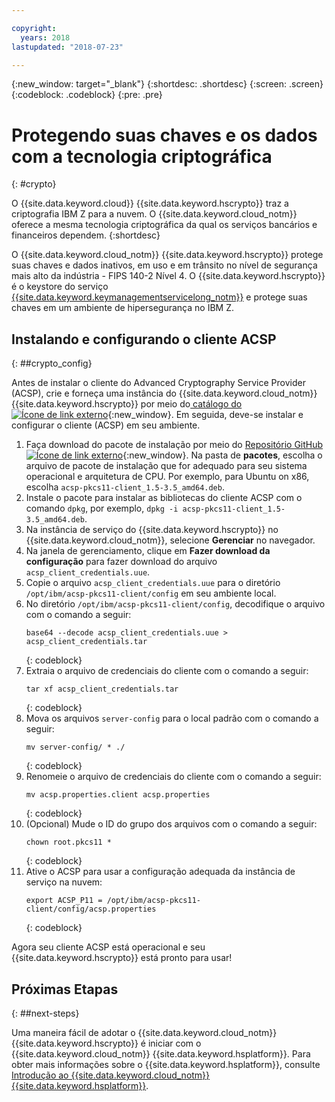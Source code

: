 ```yaml
---

copyright:
  years: 2018
lastupdated: "2018-07-23"

---
```

{:new_window: target="_blank"}
{:shortdesc: .shortdesc}
{:screen: .screen}
{:codeblock: .codeblock}
{:pre: .pre}

# Protegendo suas chaves e os dados com a tecnologia criptográfica
{: #crypto}

O {{site.data.keyword.cloud}} {{site.data.keyword.hscrypto}} traz a criptografia IBM Z para a nuvem. O {{site.data.keyword.cloud_notm}} oferece a mesma tecnologia criptográfica da qual os serviços bancários e financeiros dependem.
{:shortdesc}

O {{site.data.keyword.cloud_notm}} {{site.data.keyword.hscrypto}} protege suas chaves e dados inativos, em uso e em trânsito no nível de segurança mais alto da indústria - FIPS 140-2 Nível 4. O {{site.data.keyword.hscrypto}} é o keystore do serviço [{{site.data.keyword.keymanagementservicelong_notm}}](/docs/services/hs-crypto/index.html) e protege suas chaves em um ambiente de hipersegurança no IBM Z.

## Instalando e configurando o cliente ACSP
{: ##crypto_config}

Antes de instalar o cliente do Advanced Cryptography Service Provider (ACSP), crie e forneça uma
instância do {{site.data.keyword.cloud_notm}}{{site.data.keyword.hscrypto}} por meio do[ catálogo do ![Ícone de link externo](../../icons/launch-glyph.svg "Ícone de link externo")](https://{DomainName}/catalog/services/hyper-protect-crypto-services){:new_window}. Em seguida, deve-se instalar e configurar o cliente (ACSP) em seu ambiente.

1. Faça download do pacote de instalação por meio do [Repositório GitHub ![Ícone de link externo](../../icons/launch-glyph.svg "Ícone de link externo")](https://github.com/ibm-developer/ibm-cloud-hyperprotectcrypto){:new_window}. Na pasta de **pacotes**, escolha o arquivo de pacote de instalação que for adequado para seu sistema operacional e arquitetura de CPU. Por exemplo, para Ubuntu on x86, escolha `acsp-pkcs11-client_1.5-3.5_amd64.deb`.
2. Instale o pacote para instalar as bibliotecas do cliente ACSP com o comando `dpkg`, por exemplo, `dpkg -i acsp-pkcs11-client_1.5-3.5_amd64.deb`.
3. Na instância de serviço do {{site.data.keyword.hscrypto}} no {{site.data.keyword.cloud_notm}}, selecione **Gerenciar** no navegador.
4. Na janela de gerenciamento, clique em **Fazer download da configuração** para fazer download do arquivo `acsp_client_credentials.uue`.
5. Copie o arquivo `acsp_client_credentials.uue` para o diretório `/opt/ibm/acsp-pkcs11-client/config` em seu ambiente local.
6. No diretório `/opt/ibm/acsp-pkcs11-client/config`, decodifique o arquivo com o comando a seguir:
   ```
   base64 --decode acsp_client_credentials.uue > acsp_client_credentials.tar
   ```
   {: codeblock}
7. Extraia o arquivo de credenciais do cliente com o comando a seguir:
   ```
   tar xf acsp_client_credentials.tar
   ```
   {: codeblock}
8. Mova os arquivos `server-config` para o local padrão com o comando a seguir:
   ```
   mv server-config/ * ./
   ```
   {: codeblock}
9. Renomeie o arquivo de credenciais do cliente com o comando a seguir:
   ```
   mv acsp.properties.client acsp.properties
   ```
   {: codeblock}
10. (Opcional) Mude o ID do grupo dos arquivos com o comando a seguir:
    ```
    chown root.pkcs11 *
    ```
    {: codeblock}
11. Ative o ACSP para usar a configuração adequada da instância de serviço na nuvem:
    ```
    export ACSP_P11 = /opt/ibm/acsp-pkcs11-client/config/acsp.properties
    ```
    {: codeblock}

Agora seu cliente ACSP está operacional e seu {{site.data.keyword.hscrypto}} está pronto para usar!

## Próximas Etapas
{: ##next-steps}

Uma maneira fácil de adotar o {{site.data.keyword.cloud_notm}} {{site.data.keyword.hscrypto}} é iniciar com o {{site.data.keyword.cloud_notm}} {{site.data.keyword.hsplatform}}. Para obter mais informações sobre o {{site.data.keyword.hsplatform}}, consulte [Introdução ao {{site.data.keyword.cloud_notm}} {{site.data.keyword.hsplatform}}](/docs/services/hypersecure-platform/index.html).

